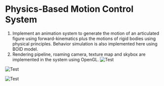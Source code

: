 # Physics-Based Motion Control System 

1. Implement an animation system to generate the motion of an articulated figure using forward-kinematics plus the motions of rigid bodies using physical principles. Behavior simulation is also implemented here using BOID model.
2. Rendering pipeline, roaming camera, texture map and skybox are implemented in the system using OpenGL. 
![Test](https://github.com/BryceZhang95/Animation/blob/master/4_1.gif)

![Test](https://github.com/BryceZhang95/Animation/blob/master/4_2(1).gif)

![Test](https://github.com/BryceZhang95/Animation/blob/master/4_3.gif)
